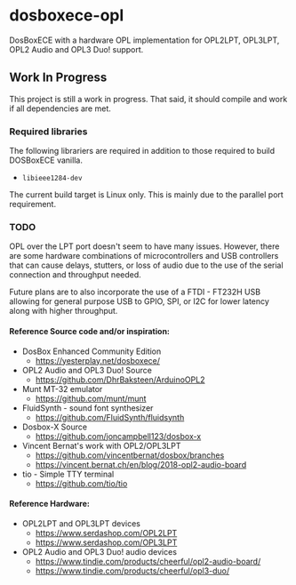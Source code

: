 # dosboxece-opl
DosBoxECE with a hardware OPL implementation for OPL2LPT, OPL3LPT, OPL2 Audio and OPL3 Duo! support.

## Work In Progress
This project is still a work in progress. That said, it should compile and work if all dependencies are met.

### Required libraries
The following librariers are required in addition to those required to build DOSBoxECE vanilla.
 
* `libieee1284-dev`

The current build target is Linux only. This is mainly due to the parallel port requirement.

### TODO
OPL over the LPT port doesn't seem to have many issues. However, there are some hardware combinations of microcontrollers and USB controllers that can cause delays, stutters, or loss of audio due to the use of the serial connection and throughput needed.

Future plans are to also incorporate the use of a FTDI - FT232H USB allowing for general purpose USB to GPIO, SPI, or I2C for lower latency along with higher throughput.

#### Reference Source code and/or inspiration:

* DosBox Enhanced Community Edition
  * https://yesterplay.net/dosboxece/
* OPL2 Audio and OPL3 Duo! Source
  * https://github.com/DhrBaksteen/ArduinoOPL2
* Munt MT-32 emulator
  * https://github.com/munt/munt
* FluidSynth - sound font synthesizer
  * https://github.com/FluidSynth/fluidsynth
* Dosbox-X Source
  * https://github.com/joncampbell123/dosbox-x
* Vincent Bernat's work with OPL2/OPL3LPT
  * https://github.com/vincentbernat/dosbox/branches
  * https://vincent.bernat.ch/en/blog/2018-opl2-audio-board
* tio - Simple TTY terminal
  * https://github.com/tio/tio
 
#### Reference Hardware:

* OPL2LPT and OPL3LPT devices
  * https://www.serdashop.com/OPL2LPT
  * https://www.serdashop.com/OPL3LPT
* OPL2 Audio and OPL3 Duo! audio devices
  * https://www.tindie.com/products/cheerful/opl2-audio-board/
  * https://www.tindie.com/products/cheerful/opl3-duo/
